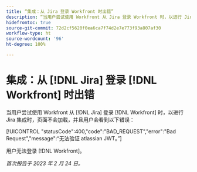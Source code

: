 ```yaml
---
title: “集成：从 Jira 登录 Workfront 时出错”
description: “当用户尝试使用 Workfront 从 Jira 登录 Workfront 时，以进行 Jira 集成时，页面不会加载，并且用户会看到错误。”
hidefromtoc: true
source-git-commit: 72d2cf5620f0ea6ca7f74d2e7e773f93a807af30
workflow-type: ht
source-wordcount: '96'
ht-degree: 100%

---
```



# 集成：从 [!DNL Jira] 登录 [!DNL Workfront] 时出错

当用户尝试使用 Workfront 从 [!DNL Jira] 登录 [!DNL Workfront] 时，以进行 Jira 集成时，页面不会加载，并且用户会看到以下错误：

[!UICONTROL &quot;statusCode&quot;:400,&quot;code&quot;:&quot;BAD_REQUEST&quot;,&quot;error&quot;:&quot;Bad Request&quot;,&quot;message&quot;:“无法验证 atlassian JWT。”]

用户无法登录 [!DNL Workfront]。

_首次报告于 2023 年 2 月 24 日。_

